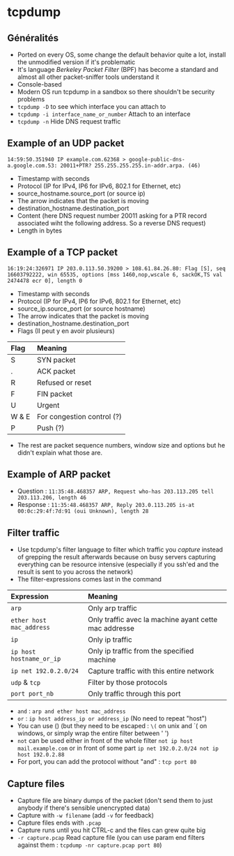 # tcpdump

## Généralités

* Ported on every OS, some change the default behavior quite a lot, install the unmodified version if it's problematic
* It's language _Berkeley Packet Filter_ \(BPF\) has become a standard and almost all other packet-sniffer tools understand it
* Console-based
* Modern OS run tcpdump in a sandbox so there shouldn't be security problems
* `tcpdump -D` to see which interface you can attach to
* `tcpdump -i interface_name_or_number` Attach to an interface
* `tcpdump -n` Hide DNS request traffic

## Example of an UDP packet

`14:59:50.351940 IP example.com.62368 > google-public-dns-a.google.com.53: 20011+PTR? 255.255.255.255.in-addr.arpa. (46)`

* Timestamp with seconds
* Protocol \(IP for IPv4, IP6 for IPv6, 802.1 for Ethernet, etc\)
* source\_hostname.source\_port \(or source ip\)
* The arrow indicates that the packet is moving
* destination\_hostname.destination\_port
* Content \(here DNS request number 20011 asking for a PTR record associated wiht the following address. So a reverse DNS request\) 
* Length in bytes

## Example of a TCP packet

`16:19:24:326971 IP 203.0.113.50.39200 > 108.61.84.26.80: Flag [S], seq 16603792222, win 65535, options [mss 1460,nop,wscale 6, sackOK,TS val 2474478 ecr 0], length 0`

* Timestamp with seconds
* Protocol \(IP for IPv4, IP6 for IPv6, 802.1 for Ethernet, etc\)
* source\_ip.source\_port \(or source hostname\)
* The arrow indicates that the packet is moving
* destination\_hostname.destination\_port
* Flags \(Il peut y en avoir plusieurs\)

| Flag | Meaning |
| :--- | :--- |
| S | SYN packet |
| . | ACK packet |
| R | Refused or reset |
| F | FIN packet |
| U | Urgent |
| W & E | For congestion control \(?\) |
| P | Push \(?\) |

* The rest are packet sequence numbers, window size and options but he didn't explain what those are.

## Example of ARP packet

* Question : `11:35:48.468357 ARP, Request who-has 203.113.205 tell 203.113.206, length 46`
* Response : `11:35:48.468357 ARP, Reply 203.0.113.205 is-at 00:0c:29:4f:7d:91 (oui Unknown), length 28`

## Filter traffic

* Use tcpdump's filter language to filter which traffic you _capture_ instead of grepping the result afterwards because on busy servers capturing everything can be resource intensive \(especially if you ssh'ed and the result is sent to you across the network\)
* The filter-expressions comes last in the command

| Expression | Meaning |
| :--- | :--- |
| `arp` | Only arp traffic |
| `ether host mac_address` | Only traffic avec la machine ayant cette mac addresse |
| `ip` | Only ip traffic |
| `ip host hostname_or_ip` | Only ip traffic from the specified machine |
| `ip net 192.0.2.0/24` | Capture traffic with this entire network |
| `udp` & `tcp` | Filter by those protocols |
| `port port_nb` | Only traffic through this port |

* `and` : `arp and ether host mac_address`
* `or` : `ip host address_ip or address_ip` \(No need to repeat "host"\)
* You can use \(\) \(but they need to be escaped : `\(` on unix and \`\( on windows, or simply wrap the entire filter between ' '\)
* `not` can be used either in front of the whole filter `not ip host mail.example.com` or in front of some part `ip net 192.0.2.0/24 not ip host 192.0.2.88`
* For port, you can add the protocol without "and" : `tcp port 80`

## Capture files

* Capture file are binary dumps of the packet \(don't send them to just anybody if there's sensible unencrypted data\)
* Capture with `-w filename` \(add `-v` for feedback\)
* Capture files ends with `.pcap`
* Capture runs until you hit CTRL-c and the files can grew quite big
* `-r capture.pcap` Read capture file \(you can use param end filters against them : `tcpdump -nr capture.pcap port 80`\)

